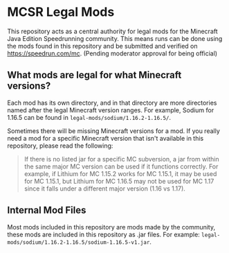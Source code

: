# MCSR Legal Mods

This repository acts as a central authority for legal mods for the Minecraft Java Edition Speedrunning community. This means runs can be done using the mods found in this repository and be submitted and verified on https://speedrun.com/mc.
(Pending moderator approval for being official)

## What mods are legal for what Minecraft versions?

Each mod has its own directory, and in that directory are more directories named after the legal Minecraft version ranges. For example, Sodium for 1.16.5 can be found in `legal-mods/sodium/1.16.2-1.16.5/`.

Sometimes there will be missing Minecraft versions for a mod. If you really need a mod for a specific Minecraft version that isn't available in this repository, please read the following:
> If there is no listed jar for a specific MC subversion, a jar from within the same major MC version can be used if it functions correctly.
> For example, if Lithium for MC 1.15.2 works for MC 1.15.1, it may be used for MC 1.15.1, but Lithium for MC 1.16.5 may not be used for MC 1.17 since it falls under a different major version (1.16 vs 1.17).

## Internal Mod Files

Most mods included in this repository are mods made by the community, these mods are included in this repository as .jar files. For example: `legal-mods/sodium/1.16.2-1.16.5/sodium-1.16.5-v1.jar`.